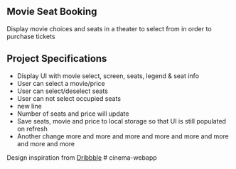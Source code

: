 ## Movie Seat Booking

Display movie choices and seats in a theater to select from in order to purchase tickets

## Project Specifications

- Display UI with movie select, screen, seats, legend & seat info
- User can select a movie/price
- User can select/deselect seats
- User can not select occupied seats
- new line
- Number of seats and price will update
- Save seats, movie and price to local storage so that UI is still populated on refresh
- Another change more and more and more and more and more and more and more and more

Design inspiration from [Dribbble](https://dribbble.com/shots/3628370-Movie-Seat-Booking)
#   c i n e m a - w e b a p p 
 
 
